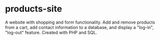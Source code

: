 # products-site
A website with shopping and form functionality. Add and remove products from a cart, add contact information to a database, and display a "log-in", "log-out" feature. Created with PHP and SQL.
